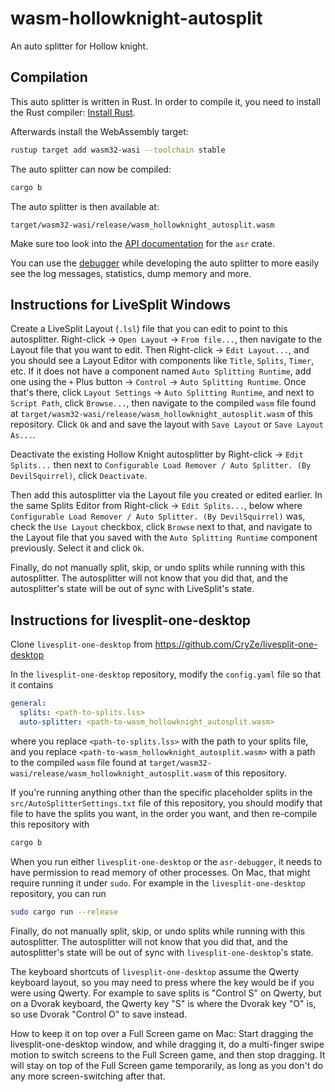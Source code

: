# wasm-hollowknight-autosplit

An auto splitter for Hollow knight.

## Compilation

This auto splitter is written in Rust. In order to compile it, you need to
install the Rust compiler: [Install Rust](https://www.rust-lang.org/tools/install).

Afterwards install the WebAssembly target:
```sh
rustup target add wasm32-wasi --toolchain stable
```

The auto splitter can now be compiled:
```sh
cargo b
```

The auto splitter is then available at:
```
target/wasm32-wasi/release/wasm_hollowknight_autosplit.wasm
```

Make sure too look into the [API documentation](https://livesplit.org/asr/asr/) for the `asr` crate.

You can use the [debugger](https://github.com/CryZe/asr-debugger) while
developing the auto splitter to more easily see the log messages, statistics,
dump memory and more.

## Instructions for LiveSplit Windows

Create a LiveSplit Layout (`.lsl`) file that you can edit
to point to this autosplitter.
Right-click -> `Open Layout` -> `From file...`,
then navigate to the Layout file that you want to edit.
Then Right-click -> `Edit Layout...`,
and you should see a Layout Editor with components like
`Title`, `Splits`, `Timer`, etc.
If it does not have a component named `Auto Splitting Runtime`,
add one using the `+` Plus button -> `Control` -> `Auto Splitting Runtime`.
Once that's there, click `Layout Settings` -> `Auto Splitting Runtime`,
and next to `Script Path`, click `Browse...`,
then navigate to the compiled `wasm` file found at
`target/wasm32-wasi/release/wasm_hollowknight_autosplit.wasm`
of this repository.
Click `Ok` and and save the layout with `Save Layout` or `Save Layout As...`.

Deactivate the existing Hollow Knight autosplitter by Right-click -> `Edit Splits...`
then next to `Configurable Load Remover / Auto Splitter. (By DevilSquirrel)`,
click `Deactivate`.

Then add this autosplitter via the Layout file you created or edited earlier.
In the same Splits Editor from Right-click -> `Edit Splits...`,
below where `Configurable Load Remover / Auto Splitter. (By DevilSquirrel)` was,
check the `Use Layout` checkbox, click `Browse` next to that,
and navigate to the Layout file that you saved with the `Auto Splitting Runtime`
component previously.
Select it and click `Ok`.

Finally, do not manually split, skip, or undo splits while running with this autosplitter.
The autosplitter will not know that you did that, and the autosplitter's state will be out of sync with LiveSplit's state.

## Instructions for livesplit-one-desktop

Clone `livesplit-one-desktop` from https://github.com/CryZe/livesplit-one-desktop

In the `livesplit-one-desktop` repository, modify the `config.yaml` file so that it contains
```yaml
general:
  splits: <path-to-splits.lss>
  auto-splitter: <path-to-wasm_hollowknight_autosplit.wasm>
```
where you replace `<path-to-splits.lss>` with the path to your splits file, and you replace `<path-to-wasm_hollowknight_autosplit.wasm>` with a path to the compiled `wasm` file found at `target/wasm32-wasi/release/wasm_hollowknight_autosplit.wasm` of this repository.

If you're running anything other than the specific placeholder splits in the `src/AutoSplitterSettings.txt` file of this repository, you should modify that file to have the splits you want, in the order you want, and then re-compile this repository with
```sh
cargo b
```

When you run either `livesplit-one-desktop` or the `asr-debugger`, it needs to have permission to read memory of other processes.
On Mac, that might require running it under `sudo`.
For example in the `livesplit-one-desktop` repository, you can run
```sh
sudo cargo run --release
```

Finally, do not manually split, skip, or undo splits while running with this autosplitter.
The autosplitter will not know that you did that, and the autosplitter's state will be out of sync with `livesplit-one-desktop`'s state.

The keyboard shortcuts of `livesplit-one-desktop` assume the Qwerty keyboard layout,
so you may need to press where the key would be if you were using Qwerty.
For example to save splits is "Control S" on Qwerty, but on a Dvorak keyboard,
the Qwerty key "S" is where the Dvorak key "O" is, so use Dvorak "Control O" to save instead.

How to keep it on top over a Full Screen game on Mac:
Start dragging the livesplit-one-desktop window,
and while dragging it, do a multi-finger swipe motion
to switch screens to the Full Screen game,
and then stop dragging.
It will stay on top of the Full Screen game temporarily,
as long as you don't do any more screen-switching after
that.

